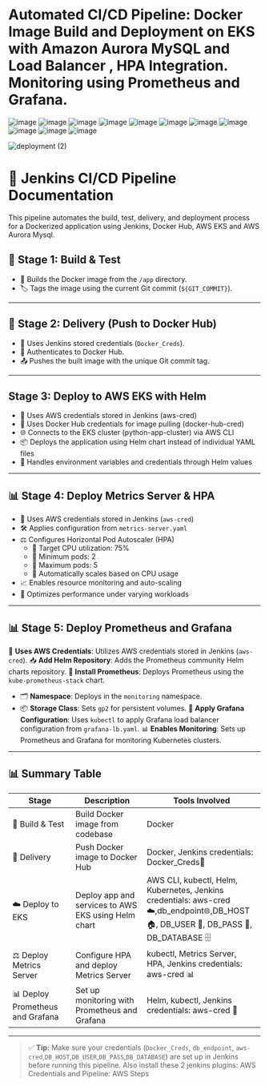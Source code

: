 # Automated CI/CD Pipeline: Docker Image Build and Deployment on EKS with Amazon Aurora MySQL and Load Balancer , HPA Integration. Monitoring using Prometheus and Grafana.

![image](https://github.com/user-attachments/assets/b5a95a90-66f7-4cac-a36f-79d7ad2a1096)
![image](https://github.com/user-attachments/assets/e2d6261e-1e31-492a-bd22-450c2cb5645a)
![image](https://github.com/user-attachments/assets/384a318d-6d41-408f-b7a4-2c1f9c65582c)
![image](https://github.com/user-attachments/assets/7b264553-a79f-48fd-853f-8d5711ea450d)
![image](https://github.com/user-attachments/assets/54e80bb6-18a4-45ad-a0c6-5b3ab5e89ef6)
![image](https://github.com/user-attachments/assets/981a68a4-6e87-4866-88da-019bbe2ffaa6)
![image](https://github.com/user-attachments/assets/2c2afc6f-1ef3-4f5f-9f28-13097755b7d8)
![image](https://github.com/user-attachments/assets/a6d71634-c116-48e7-a747-7bf274b32776)
![image](https://github.com/user-attachments/assets/0258fc75-b5d7-443a-8086-16269013abbe)
![image](https://github.com/user-attachments/assets/eb2b7772-a4e3-41f1-a328-a09efacbad8a)
![image](https://github.com/user-attachments/assets/3267baa5-510b-489d-b3e3-0c6a50f2bc6d)

![deployment (2)](https://github.com/user-attachments/assets/81399f23-9828-46ad-b642-98ca16934d4c)



# 🚀 Jenkins CI/CD Pipeline Documentation

This pipeline automates the build, test, delivery, and deployment process for a Dockerized application using Jenkins, Docker Hub, AWS EKS and AWS Aurora Mysql.


## 🧱 Stage 1: Build & Test

- 🔨 Builds the Docker image from the `/app` directory.
- 🏷️ Tags the image using the current Git commit (`${GIT_COMMIT}`).

---

## 🚚 Stage 2: Delivery (Push to Docker Hub)

- 🔐 Uses Jenkins stored credentials (`Docker_Creds`).
- 🔑 Authenticates to Docker Hub.
- 📤 Pushes the built image with the unique Git commit tag.

---

## Stage 3: Deploy to AWS EKS with Helm

- 🔑 Uses AWS credentials stored in Jenkins (aws-cred)
- 🔑 Uses Docker Hub credentials for image pulling (docker-hub-cred)
- 🌐 Connects to the EKS cluster (python-app-cluster) via AWS CLI
- 📦 Deploys the application using Helm chart instead of individual YAML files
- 🔄 Handles environment variables and credentials through Helm values

---

## 📊 Stage 4: Deploy Metrics Server & HPA

- 🔑 Uses AWS credentials stored in Jenkins (`aws-cred`)
- 🛠️ Applies configuration from `metrics-server.yaml`
- ⚖️ Configures Horizontal Pod Autoscaler (HPA)
   - 🎯 Target CPU utilization: 75%
   - 🔽 Minimum pods: 2
   - 🔼 Maximum pods: 5
   - 🔄 Automatically scales based on CPU usage
- 📈 Enables resource monitoring and auto-scaling
- 🚀 Optimizes performance under varying workloads

---

## 📊 Stage 5: Deploy Prometheus and Grafana

🔑 **Uses AWS Credentials**: Utilizes AWS credentials stored in Jenkins (`aws-cred`).
📥 **Add Helm Repository**: Adds the Prometheus community Helm charts repository.
🚀 **Install Prometheus**: Deploys Prometheus using the `kube-prometheus-stack` chart.
- 🗂️ **Namespace**: Deploys in the `monitoring` namespace.
- 📦 **Storage Class**: Sets `gp2` for persistent volumes.
📄 **Apply Grafana Configuration**: Uses `kubectl` to apply Grafana load balancer configuration from `grafana-lb.yaml`.
📊 **Enables Monitoring**: Sets up Prometheus and Grafana for monitoring Kubernetes clusters.

---

## 📊 Summary Table

| Stage                      | Description                                           | Tools Involved                                                                 |
|----------------------------|-------------------------------------------------------|--------------------------------------------------------------------------------|
| 🧱 Build & Test            | Build Docker image from codebase                      | Docker                                                                         |
| 🚚 Delivery                | Push Docker image to Docker Hub                       | Docker, Jenkins credentials: Docker_Creds🐳                                     |
| ☁️ Deploy to EKS           | Deploy app and services to AWS EKS using Helm chart                   | AWS CLI, kubectl, Helm, Kubernetes, Jenkins credentials: aws-cred ☁️,db_endpoint🌐,DB_HOST 🏠, DB_USER 👤, DB_PASS 🔑,  DB_DATABASE 🗄️       |
| ⚖️ Deploy Metrics Server   | Configure HPA and deploy Metrics Server               | kubectl, Metrics Server, HPA, Jenkins credentials: aws-cred 📊                 |
| 📊 Deploy Prometheus and Grafana | Set up monitoring with Prometheus and Grafana        | Helm, kubectl, Jenkins credentials: aws-cred 🔑                                 |


---

> ✅ **Tip:** Make sure your credentials (`Docker_Creds`, `db_endpoint`, `aws-cred`,`DB_HOST`,`DB_USER`,`DB_PASS`,`DB_DATABASE`) are set up in Jenkins before running this pipeline. Also install these 2 jenkins plugins: AWS Credentials and Pipeline: AWS Steps 



